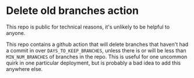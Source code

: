 # Delete old branches action

This repo is public for technical reasons, it's unlikely to be helpful to anyone.

This repo contains a github action that will delete branches that haven't had a commit in over `DAYS_TO_KEEP_BRANCHES`, unless there is or will be less than `MIN_NUM_BRANCHES` of branches in the repo. This is useful for one uncommon quirk in one particular deployment, but is probably a bad idea to add this anywhere else.
